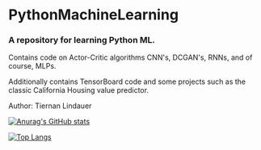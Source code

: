 # PythonMachineLearning
### A repository for learning Python ML.

Contains code on Actor-Critic algorithms CNN's, DCGAN's, RNNs, and of course, MLPs.

Additionally contains TensorBoard code and some projects such as the classic California Housing value predictor.

Author: Tiernan Lindauer

<p>

[![Anurag's GitHub stats](https://github-readme-stats.vercel.app/api?username=T-Lind@count_private=true&show_icons=true&theme=synthwave&show_icons=true)](https://github.com/anuraghazra/github-readme-stats)

  [![Top Langs](https://github-readme-stats.vercel.app/api/top-langs/?username=T-Lind)](https://github.com/T-Lind)
  
